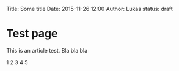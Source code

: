 Title: Some title
Date: 2015-11-26 12:00
Author: Lukas
status: draft


# Test page

This is an article test.
Bla bla bla

1 2 3 4 5 
